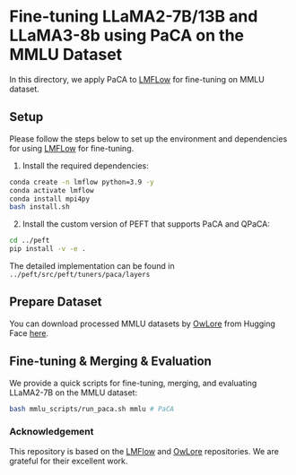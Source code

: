 # Fine-tuning LLaMA2-7B/13B and LLaMA3-8b using PaCA on the MMLU Dataset

In this directory, we apply PaCA to [LMFLow](https://github.com/OptimalScale/LMFlow) for fine-tuning on MMLU dataset.

## Setup

Please follow the steps below to set up the environment and dependencies for using [LMFLow](https://github.com/OptimalScale/LMFlow) for fine-tuning.


1. Install the required dependencies:
```bash
conda create -n lmflow python=3.9 -y
conda activate lmflow
conda install mpi4py
bash install.sh
```

2. Install the custom version of PEFT that supports PaCA and QPaCA:

```bash
cd ../peft
pip install -v -e .
```

The detailed implementation can be found in `../peft/src/peft/tuners/paca/layers`


## Prepare Dataset

You can download processed MMLU datasets by [OwLore](https://github.com/pixeli99/OwLore) from Hugging Face [here](https://huggingface.co/datasets/pengxiang/OwLore_Dataset).

## Fine-tuning & Merging & Evaluation

We provide a quick scripts for fine-tuning, merging, and evaluating LLaMA2-7B on the MMLU dataset:
```bash
bash mmlu_scripts/run_paca.sh mmlu # PaCA
```

### Acknowledgement
This repository is based on the [LMFlow](https://github.com/OptimalScale/LMFlow) and [OwLore](https://github.com/pixeli99/OwLore) repositories. We are grateful for their excellent work.
